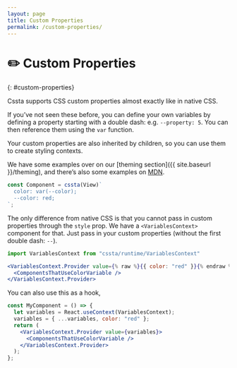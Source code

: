 ```yaml
---
layout: page
title: Custom Properties
permalink: /custom-properties/
---
```


# ✏️ Custom Properties

{: #custom-properties}

Cssta supports CSS custom properties almost exactly like in native CSS.

If you’ve not seen these before, you can define your own variables by defining a property starting with a double dash: e.g. `--property: 5`. You can then reference them using the `var` function.

Your custom properties are also inherited by children, so you can use them to create styling contexts.

We have some examples over on our [theming section]({{ site.baseurl }}/theming), and there’s also some examples on [MDN](https://developer.mozilla.org/en-US/docs/Web/CSS/--*).

```jsx
const Component = cssta(View)`
  color: var(--color);
  --color: red;
`;
```

The only difference from native CSS is that you cannot pass in custom properties through the `style` prop. We have a `<VariablesContext>` component for that. Just pass in your custom properties (without the first double dash: `--`).

```jsx
import VariablesContext from "cssta/runtime/VariablesContext"

<VariablesContext.Provider value={% raw %}{{ color: "red" }}{% endraw %}>
  <ComponentsThatUseColorVariable />
</VariablesContext.Provider>
```

You can also use this as a hook,

```jsx
const MyComponent = () => {
  let variables = React.useContext(VariablesContext);
  variables = { ...variables, color: "red" };
  return (
    <VariablesContext.Provider value={variables}>
      <ComponentsThatUseColorVariable />
    </VariablesContext.Provider>
  );
};
```
